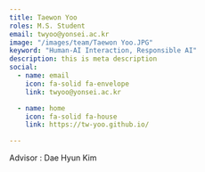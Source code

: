 ```yaml
---
title: Taewon Yoo
roles: M.S. Student
email: twyoo@yonsei.ac.kr
image: "/images/team/Taewon Yoo.JPG"
keyword: "Human-AI Interaction, Responsible AI"
description: this is meta description
social:
  - name: email
    icon: fa-solid fa-envelope
    link: twyoo@yonsei.ac.kr

  - name: home
    icon: fa-solid fa-house
    link: https://tw-yoo.github.io/

---
```


Advisor : Dae Hyun Kim
